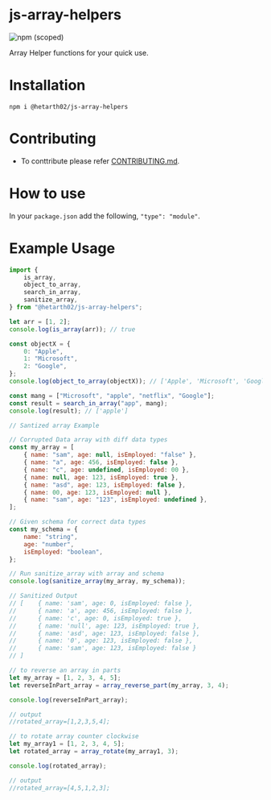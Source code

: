 # js-array-helpers

![npm (scoped)](https://img.shields.io/npm/v/@hetarth02/js-array-helpers?style=for-the-badge)

Array Helper functions for your quick use.

# Installation

```cd
npm i @hetarth02/js-array-helpers
```

# Contributing

-   To conttribute please refer [CONTRIBUTING.md](CONTRIBUTING.md).

# How to use

In your `package.json` add the following, `"type": "module"`.

# Example Usage

```js
import {
	is_array,
	object_to_array,
	search_in_array,
	sanitize_array,
} from "@hetarth02/js-array-helpers";

let arr = [1, 2];
console.log(is_array(arr)); // true

const objectX = {
	0: "Apple",
	1: "Microsoft",
	2: "Google",
};
console.log(object_to_array(objectX)); // ['Apple', 'Microsoft', 'Google']

const mang = ["Microsoft", "apple", "netflix", "Google"];
const result = search_in_array("app", mang);
console.log(result); // ['apple']

// Santized array Example

// Corrupted Data array with diff data types
const my_array = [
	{ name: "sam", age: null, isEmployed: "false" },
	{ name: "a", age: 456, isEmployed: false },
	{ name: "c", age: undefined, isEmployed: 00 },
	{ name: null, age: 123, isEmployed: true },
	{ name: "asd", age: 123, isEmployed: false },
	{ name: 00, age: 123, isEmployed: null },
	{ name: "sam", age: "123", isEmployed: undefined },
];

// Given schema for correct data types
const my_schema = {
	name: "string",
	age: "number",
	isEmployed: "boolean",
};

// Run sanitize_array with array and schema
console.log(sanitize_array(my_array, my_schema));

// Sanitized Output
// [    { name: 'sam', age: 0, isEmployed: false },
//      { name: 'a', age: 456, isEmployed: false },
//      { name: 'c', age: 0, isEmployed: true },
//      { name: 'null', age: 123, isEmployed: true },
//      { name: 'asd', age: 123, isEmployed: false },
//      { name: '0', age: 123, isEmployed: false },
//      { name: 'sam', age: 123, isEmployed: false }
// ]

// to reverse an array in parts
let my_array = [1, 2, 3, 4, 5];
let reverseInPart_array = array_reverse_part(my_array, 3, 4);

console.log(reverseInPart_array);

// output
//rotated_array=[1,2,3,5,4];

// to rotate array counter clockwise
let my_array1 = [1, 2, 3, 4, 5];
let rotated_array = array_rotate(my_array1, 3);

console.log(rotated_array);

// output
//rotated_array=[4,5,1,2,3];
```
